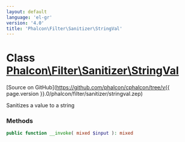 ```yaml
---
layout: default
language: 'el-gr'
version: '4.0'
title: 'Phalcon\Filter\Sanitizer\StringVal'
---
```


# Class [Phalcon\Filter\Sanitizer\StringVal](Phalcon_Filter_Sanitizer_StringVal)

[Source on GitHub](https://github.com/phalcon/cphalcon/tree/v{{ page.version }}.0/phalcon/filter/sanitizer/stringval.zep)

Sanitizes a value to a string

### Methods

```php
public function __invoke( mixed $input ): mixed
```